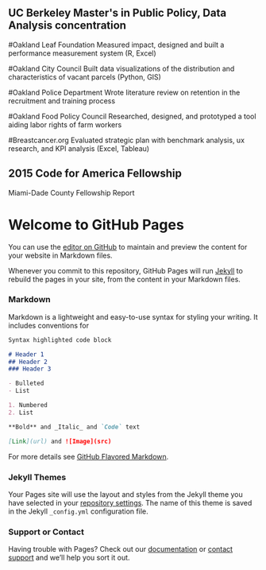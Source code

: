 



## UC Berkeley Master's in Public Policy, Data Analysis concentration

#Oakland Leaf Foundation
Measured impact, designed and built a performance measurement system (R, Excel)

#Oakland City Council
Built data visualizations of the distribution and characteristics of vacant parcels (Python, GIS)

#Oakland Police Department
Wrote literature review on retention in the recruitment and training process

#Oakland Food Policy Council
Researched, designed, and prototyped a tool aiding labor rights of farm workers

#Breastcancer.org
Evaluated strategic plan with benchmark analysis, ux research, and KPI analysis (Excel, Tableau)



## 2015 Code for America Fellowship

Miami-Dade County Fellowship Report





# Welcome to GitHub Pages

You can use the [editor on GitHub](https://github.com/mathias-gibson/portfolio/edit/master/README.md) to maintain and preview the content for your website in Markdown files.

Whenever you commit to this repository, GitHub Pages will run [Jekyll](https://jekyllrb.com/) to rebuild the pages in your site, from the content in your Markdown files.

### Markdown

Markdown is a lightweight and easy-to-use syntax for styling your writing. It includes conventions for

```markdown
Syntax highlighted code block

# Header 1
## Header 2
### Header 3

- Bulleted
- List

1. Numbered
2. List

**Bold** and _Italic_ and `Code` text

[Link](url) and ![Image](src)
```

For more details see [GitHub Flavored Markdown](https://guides.github.com/features/mastering-markdown/).

### Jekyll Themes

Your Pages site will use the layout and styles from the Jekyll theme you have selected in your [repository settings](https://github.com/mathias-gibson/portfolio/settings). The name of this theme is saved in the Jekyll `_config.yml` configuration file.

### Support or Contact

Having trouble with Pages? Check out our [documentation](https://help.github.com/categories/github-pages-basics/) or [contact support](https://github.com/contact) and we’ll help you sort it out.
